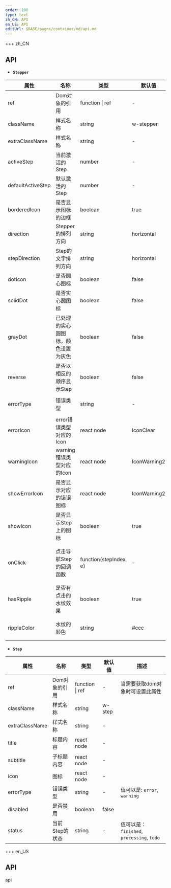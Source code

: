 ```yaml
---   
order: 100 
type: text 
zh_CN: API 
en_US: API 
editUrl: $BASE/pages/container/md/api.md
---      
```


+++ zh_CN
## API  

- <Code><strong>Stepper</strong></Code>

| 属性 | 名称 | 类型 | 默认值 | 描述 |
| --- | --- | --- | --- | --- |
| ref | Dom对象的引用 | function \| ref | - | 当需要获取dom对象时可设置此属性 |
| className | 样式名称 | string | w-stepper |  |
| extraClassName | 样式名称 | string | - |  |
| activeStep | 当前激活的Step | number | - | Step的序号从0开始 |
| defaultActiveStep | 默认激活的Step | number | - | |
| borderedIcon | 是否显示图标的边框 | boolean | true | |
| direction | Stepper的排列方向 | string | horizontal | 值可以是：<Code>horizontal</Code>，<Code>vertical</Code>|
| stepDirection | Step的文字排列方向 | string | horizontal | 值可以是：<Code>horizontal</Code>，<Code>vertical</Code>|
| dotIcon | 是否圆心图标 | boolean | false | |
| solidDot | 是否实心圆图标 | boolean | false | |
| grayDot | 已处理的实心圆图标，颜色设置为灰色 | boolean | false | |
| reverse | 是否以相反的顺序显示Step | boolean | false | 只有当<Code>direction</Code>设置为<Code>vertical</Code>时生效 |
| errorType | 错误类型 | string | - | 值可以是: <Code>error</Code>, <Code>warning</Code> |
| errorIcon | error错误类型对应的Icon | react node | IconClear |  |
| warningIcon | warning错误类型对应的Icon | react node | IconWarning2 |  |
| showErrorIcon | 是否显示对应的错误图标 | react node | IconWarning2 |  |
| showIcon | 是否显示Step上的图标 | boolean | true |  |
| onClick | 点击导航Step的回调函数 | function(stepIndex, e) | - | 当设置了onClick后，Stepper就是一个可随意切换的导航栏 |
| hasRipple | 是否有点击的水纹效果 | boolean | true | 当设置了onClick后，ripple生效  |
| rippleColor | 水纹的颜色 | string | \#ccc | 颜色字符串值，例如<Code>'#333'</Code> |


- <Code><strong>Step</strong></Code>

| 属性 | 名称 | 类型 | 默认值 | 描述 |
| --- | --- | --- | --- | --- |
| ref | Dom对象的引用 | function \| ref | - | 当需要获取dom对象时可设置此属性 |
| className | 样式名称 | string | w-step |  |
| extraClassName | 样式名称 | string | - |  |
| title | 标题内容 | react node | - | |
| subtitle | 子标题内容 | react node | - | |
| icon | 图标 | react node | - | |
| errorType | 错误类型 | string | - | 值可以是: <Code>error</Code>, <Code>warning</Code> |
| disabled | 是否禁用 | boolean | false | |
| status | 当前Step的状态 | string | - | 值可以是： <Code>finished</Code>, <Code>processing</Code>, <Code>todo</Code>|

+++ en_US

## API

api
